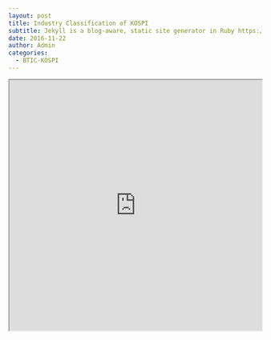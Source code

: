```yaml
---
layout: post
title: Industry Classification of KOSPI
subtitle: Jekyll is a blog-aware, static site generator in Ruby https://jekyllrb.com
date: 2016-11-22
author: Admin
categories:
  - BTIC-KOSPI
---
```


<div class="col-sm-12">
<iframe
width="100%" height="500vw"
src="https://docs.google.com/spreadsheets/d/e/2PACX-1vSvrMyKxXzurwpo5r1oOKdGjAdhQfK5j7wrOLkY_2EDkFKFoSBtgsrpD5P5_ZNGIWmcbap4AzUt-cT9/pubhtml?widget=true&amp;headers=false"></iframe>
</div>
